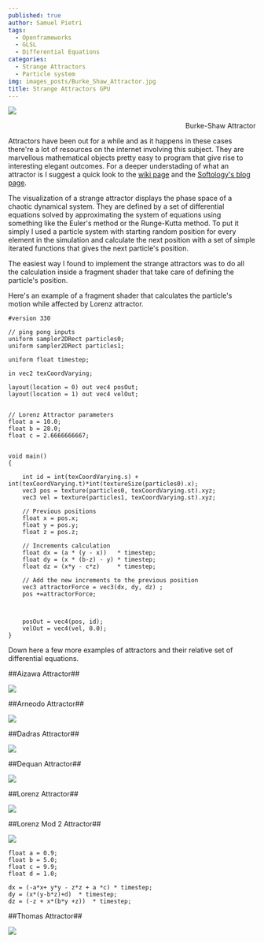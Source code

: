 ```yaml
---
published: true
author: Samuel Pietri
tags:
  - Openframeworks
  - GLSL
  - Differential Equations
categories:
  - Strange Attractors
  - Particle system
img: images_posts/Burke_Shaw_Attractor.jpg
title: Strange Attractors GPU
---
```

![]({{site.baseurl}}/images_posts/Burke_Shaw_Attractor.jpg)
<div style="text-align: right"> Burke-Shaw Attractor </div>

Attractors have been out for a while and as it happens in these cases there're a lot of resources on the internet involving this subject. They are marvellous mathematical objects pretty easy to program that give rise to interesting elegant outcomes. For a deeper understading of what an attractor is I suggest a quick look to the [wiki page](https://en.wikipedia.org/wiki/Attractor) and the [Softology's blog page](http://softology.com.au/tutorials/attractors2d/tutorial.htm). 

The visualization of a strange attractor displays the phase space of a chaotic dynamical system. They are defined by a set of differential equations solved by approximating the system of equations using something like the Euler's method or the Runge-Kutta method. To put it simply I used a particle system with starting random position for every element in the simulation and calculate the next position with a set of simple iterated functions that gives the next particle's position.


The easiest way I found to implement the strange attractors was to do all the calculation inside a fragment shader that take care of defining the particle's position.

Here's an example of a fragment shader that calculates the particle's motion while affected by Lorenz attractor.

```
#version 330

// ping pong inputs
uniform sampler2DRect particles0;
uniform sampler2DRect particles1;

uniform float timestep;

in vec2 texCoordVarying;

layout(location = 0) out vec4 posOut;
layout(location = 1) out vec4 velOut;


// Lorenz Attractor parameters
float a = 10.0;
float b = 28.0;
float c = 2.6666666667;


void main()
{
    
    int id = int(texCoordVarying.s) + int(texCoordVarying.t)*int(textureSize(particles0).x);
    vec3 pos = texture(particles0, texCoordVarying.st).xyz;
    vec3 vel = texture(particles1, texCoordVarying.st).xyz;

    // Previous positions
    float x = pos.x;
    float y = pos.y;
    float z = pos.z;
    
   	// Increments calculation
    float dx = (a * (y - x))   * timestep;
    float dy = (x * (b-z) - y) * timestep;
    float dz = (x*y - c*z)     * timestep;
    
	// Add the new increments to the previous position
    vec3 attractorForce = vec3(dx, dy, dz) ;
    pos +=attractorForce;

    
    
    posOut = vec4(pos, id);
    velOut = vec4(vel, 0.0);
}
```

Down here a few more examples of attractors and their relative set of differential equations.



##Aizawa Attractor##

![]({{site.baseurl}}/images_posts/Aizawa_Attractor.png)



##Arneodo Attractor##

![]({{site.baseurl}}/images_posts/Arneodo_Attractor.png)


##Dadras Attractor##

![]({{site.baseurl}}/images_posts/Dadras_Attractor.png)


##Dequan Attractor##

![]({{site.baseurl}}/images_posts/Dequan_Li_Attractor.png)


##Lorenz Attractor##

![]({{site.baseurl}}/images_posts/Lorenz_Attractor.png)


##Lorenz Mod 2 Attractor##

![]({{site.baseurl}}/images_posts/Lorenz_mod2_Attractor.png)

```
float a = 0.9;
float b = 5.0;
float c = 9.9;
float d = 1.0;
        
dx = (-a*x+ y*y - z*z + a *c) * timestep;
dy = (x*(y-b*z)+d)  * timestep;
dz = (-z + x*(b*y +z))  * timestep;
```

##Thomas Attractor##

![]({{site.baseurl}}/images_posts/thomas_attractor.png)
